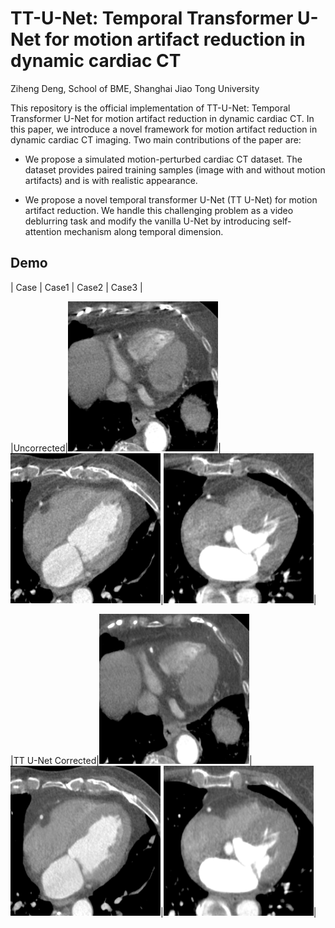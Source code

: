 # TT-U-Net: Temporal Transformer U-Net for motion artifact reduction in dynamic cardiac CT

Ziheng Deng, School of BME, Shanghai Jiao Tong University

This repository is the official implementation of TT-U-Net: Temporal Transformer U-Net for motion artifact reduction in dynamic cardiac CT. In this paper, we introduce a novel framework for motion artifact reduction in dynamic cardiac CT imaging. Two main contributions of the paper are:

* We propose a simulated motion-perturbed cardiac CT dataset. The dataset provides paired training samples (image with and without motion artifacts) and is with realistic appearance.

* We propose a novel temporal transformer U-Net (TT U-Net) for motion artifact reduction. We handle this challenging problem as a video deblurring task and modify the vanilla U-Net by introducing self-attention mechanism along temporal dimension.

## Demo

| Case | Case1 | Case2 | Case3 |

|Uncorrected|<img width="240" src="gif/7_92_fdk.gif">|<img width="240" src="gif/9_60_fdk.gif">|<img width="240" src="gif/10_60_fdk.gif">|

|TT U-Net Corrected|<img width="240" src="gif/7_92_1.gif">|<img width="240" src="gif/9_60_1.gif">|<img width="240" src="gif/10_60_1.gif">|




